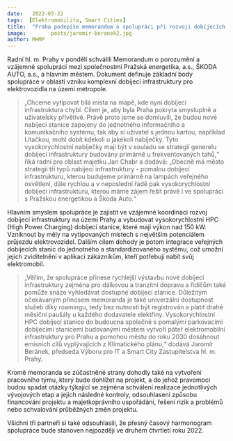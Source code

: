 ```yaml
---
date:   2022-03-22
tags:  [Elektromobilita, Smart Cities]
title:  "Praha podepíše memorandum o spolupráci při rozvoji dobíjecích stanic pro elektromobily"
image: 	      posts/jaromir-beranek2.jpg
author: MHMP
---
```


Radní hl. m. Prahy v pondělí schválili Memorandum o porozumění a vzájemné spolupráci mezi společnostmi Pražská energetika, a.s., ŠKODA AUTO, a.s., a hlavním městem. Dokument definuje základní body spolupráce v oblasti vzniku komplexní dobíjecí infrastruktury pro elektrovozidla na území metropole.

> „Chceme vytipovat bílá místa na mapě, kde nyní dobíjecí infrastruktura chybí. Cílem je, aby byla Praha pokryta smysluplně a uživatelsky přívětivě. Právě proto jsme se domluvili, že budou nové nabíjecí stanice zapojeny do jednotného informačního a komunikačního systému, tak aby si uživatel s jednou kartou, například Lítačkou, mohl dobít kdekoli u jakékoli nabíječky. Tyto vysokorychlostní nabíječky mají být v souladu se strategií generelu dobíjecí infrastruktury budovány primárně u frekventovaných tahů,“ říká radní pro oblast majetku Jan Chabr a dodává: „Obecně má město strategii tří typů nabíjecí infrastruktury - pomalou dobíjecí infrastrukturu, kterou budujeme primárně na lampách veřejného osvětleni, dále rychlou a v neposlední řadě pak vysokorychlostní dobíjecí infrastrukturu, kterou máme zájem řešit právě i ve spolupráci s Pražskou energetikou a Škoda Auto.“

Hlavním smyslem spolupráce je zajistit ve vzájemné koordinaci rozvoj dobíjecí infrastruktury na území Prahy a vybudovat vysokorychlostní HPC (High Power Charging) dobíjecí stanice, které mají výkon nad 150 kW. Vzniknout by měly na vytipovaných místech s největším potenciálem průjezdu elektrovozidel. Dalším cílem dohody je potom integrace veřejných dobíjecích stanic do jednotného a standardizovaného systému, což umožní jejich zviditelnění v aplikaci zákazníkům, kteří potřebují nabít svůj elektromobil.

> „Věřím, že spolupráce přinese rychlejší výstavbu nové dobíjecí infrastruktury zejména pro dálkovou a tranzitní dopravu a řidičům také pomůže snáze vyhledávat dostupné dobíjecí stanice. Důležitým očekávaným přínosem memoranda je také univerzální dostupnost služeb díky roamingu, tedy bez nutnosti být registrován a platit drahé měsíční paušály u každého dodavatele elektřiny. Vysokorychlostní HPC dobíjecí stanice do budoucna společně s pomalými parkovacími dobíjecími stanicemi budovanými městem vytvoří páteř elektromobilní infrastruktury pro Prahu a pomohou městu do roku 2030 dosáhnout emisních cílů vyplývajících z Klimatického plánu,“ dodává Jaromír Beránek, předseda Výboru pro IT a Smart City Zastupitelstva hl. m. Prahy.

Kromě memoranda se zúčastněné strany dohodly také na vytvoření pracovního týmu, který bude dohlížet na projekt, a do jehož pravomoci budou spadat otázky týkající se zejména schválení realizace jednotlivých vývojových etap a jejich následné kontroly, odsouhlasení způsobu financování projektu a majetkoprávního uspořádání, řešení rizik a problémů nebo schvalování průběžných změn projektu.

Všichni tři partneři si také odsouhlasili, že přesný časový harmonogram spolupráce bude stanoven nejpozději ve druhém čtvrtletí roku 2022.


